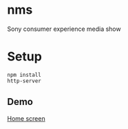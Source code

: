 # nms
Sony consumer experience media show

# Setup
```
npm install
http-server
```

## Demo
[Home screen](images/nms-readme-image.png)

